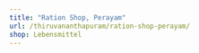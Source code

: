 ```yaml
---
title: "Ration Shop, Perayam"
url: /thiruvananthapuram/ration-shop-perayam/
shop: Lebensmittel
---
```

